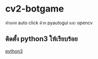 # cv2-botgame
ทำบอท auto click ด้วย pyautogui และ opencv

## ติดตั้ง python3 ให้เรียบร้อย
[python3](https://www.python.org/downloads/)
